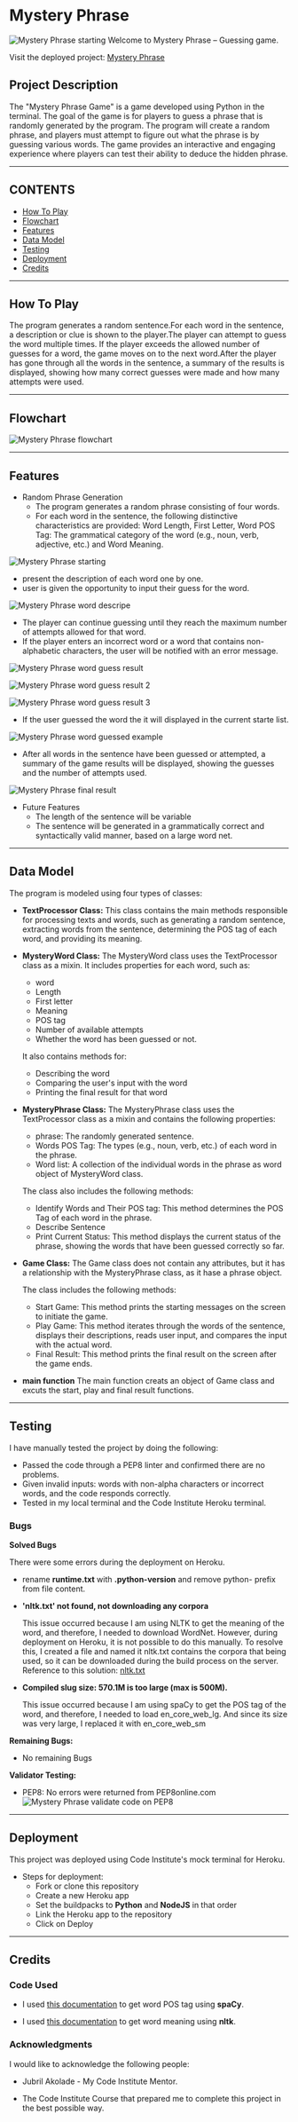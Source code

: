 # Mystery Phrase
![Mystery Phrase starting](images/start-game.webp)
Welcome to Mystery Phrase – Guessing game.

Visit the deployed project: [Mystery Phrase](https://mystery-phrase-8fa31f8979aa.herokuapp.com/)

## Project Description
The "Mystery Phrase Game" is a game developed using Python in the terminal. The goal of the game is for players to guess a phrase that is randomly generated by the program. The program will create a random phrase, and players must attempt to figure out what the phrase is by guessing various words. The game provides an interactive and engaging experience where players can test their ability to deduce the hidden phrase.

- - -

## CONTENTS

* [How To Play](#how-to-play)
* [Flowchart](#flowchart)
* [Features](#features)
* [Data Model](#data-model)
* [Testing](#testing)
* [Deployment](#deployment)
* [Credits](#credits)

- - -

## How To Play

The program generates a random sentence.For each word in the sentence, a description or clue is shown to the player.The player can attempt to guess the word multiple times. If the player exceeds the allowed number of guesses for a word, the game moves on to the next word.After the player has gone through all the words in the sentence, a summary of the results is displayed, showing how many correct guesses were made and how many attempts were used.

- - - 

## Flowchart


![Mystery Phrase flowchart](images/flowchart.webp)

- - - 

## Features

- Random Phrase Generation
  - The program generates a random phrase consisting of four words.
  - For each word in the sentence, the following distinctive characteristics are provided: Word Length, First Letter, Word POS Tag: The grammatical category of the word (e.g., noun, verb, adjective, etc.) and Word Meaning.

![Mystery Phrase starting](images/start-game.webp)

- present the description of each word one by one. 
- user is given the opportunity to input their guess for the word.

![Mystery Phrase word descripe](images/input-word.webp)

- The player can continue guessing until they reach the maximum number of attempts allowed for that word.
- If the player enters an incorrect word or a word that contains non-alphabetic characters, the user will be notified with an error message.

![Mystery Phrase word guess result](images/guess-word.webp)

![Mystery Phrase word guess result 2](images/guess-word2.webp)

![Mystery Phrase word guess result 3](images/guess-word3.webp)

- If the user guessed the word the it will displayed in the current starte list.

![Mystery Phrase word guessed example](images/word-gessed.webp)


- After all words in the sentence have been guessed or attempted, a summary of the game results will be displayed, showing the guesses and the number of attempts used.

![Mystery Phrase final result](images/final-result.webp)

- Future Features 
  - The length of the sentence will be variable
  - The sentence will be generated in a grammatically correct and syntactically valid manner, based on a large word net.

- - -

## Data Model

The program is modeled using four types of classes:

- **TextProcessor Class:**
This class contains the main methods responsible for processing texts and words, such as generating a random sentence, extracting words from the sentence, determining the POS tag of each word, and providing its meaning.

- **MysteryWord Class:**
The MysteryWord class uses the TextProcessor class as a mixin. It includes properties for each word, such as:
  - word
  - Length
  - First letter
  - Meaning
  - POS tag
  - Number of available attempts
  - Whether the word has been guessed or not.

  It also contains methods for:
   - Describing the word
   - Comparing the user's input with the word
   - Printing the final result for that word

- **MysteryPhrase Class:**
The MysteryPhrase class uses the TextProcessor class as a mixin and contains the following properties:
    - phrase: The randomly generated sentence.
    - Words POS Tag: The types (e.g., noun, verb, etc.) of each word in the phrase.
    - Word list: A collection of the individual words in the phrase as word object of MysteryWord class.

  The class also includes the following methods:
    - Identify Words and Their POS tag: This method determines the POS Tag of each word in the phrase.
    - Describe Sentence
    - Print Current Status: This method displays the current status of the phrase, showing the words that have been guessed correctly so far.

- **Game Class:**
The Game class does not contain any attributes, but it has a relationship with the MysteryPhrase class, as it hase a phrase object.

  The class includes the following methods:
    - Start Game: This method prints the starting messages on the screen to initiate the game.
    - Play Game: This method iterates through the words of the sentence, displays their descriptions, reads user input, and compares the input with the actual word.
    - Final Result: This method prints the final result on the screen after the game ends.

- **main function**
The main function creats an object of Game class and excuts the start, play and final result functions.

- - -

## Testing 
I have manually tested the project by doing the following: 
  - Passed the code through a PEP8 linter and confirmed there are no problems.
  - Given invalid inputs: words with non-alpha characters or incorrect words, and the code responds correctly.
  - Tested in my local terminal and the Code Institute Heroku terminal.

### Bugs

**Solved Bugs**

There were some errors during the deployment on Heroku.
- rename **runtime.txt** with **.python-version** and remove python- prefix from file content.
- **'nltk.txt' not found, not downloading any corpora**
    
    This issue occurred because I am using NLTK to get the meaning of the word, and therefore, I needed to download WordNet. However, during deployment on Heroku, it is not possible to do this manually. To resolve this, I created a file and named it nltk.txt contains the corpora that being used, so it can be downloaded during the build process on the server.
    Reference to this solution: 
    [nltk.txt](https://medium.com/analytics-vidhya/deploying-nlp-model-on-heroku-using-flask-nltk-and-git-lfs-eed7d1b22b11)

- **Compiled slug size: 570.1M is too large (max is 500M).**

  This issue occurred because I am using spaCy to get the POS tag of the word, and therefore, I needed to load en_core_web_lg. And since its size was very large, I replaced it with en_core_web_sm

**Remaining Bugs:**
- No remaining Bugs

**Validator Testing:**
- PEP8:
   No errors were returned from PEP8online.com
![Mystery Phrase validate code on PEP8](images/validate.png)

- - - 

## Deployment
This project was deployed using Code Institute's mock terminal for Heroku.

- Steps for deployment:
  - Fork or clone this repository
  - Create a new Heroku app
  - Set the buildpacks to **Python** and **NodeJS** in that order
  - Link the Heroku app to the repository
  - Click on Deploy

- - -

## Credits

### Code Used

* I used [this documentation](https://www.geeksforgeeks.org/python-pos-tagging-and-lemmatization-using-spacy/)  to get word POS tag using **spaCy**.

* I used [this documentation](https://pythonprogramming.net/wordnet-nltk-tutorial/) to get word meaning using **nltk**.

### Acknowledgments

I would like to acknowledge the following people:

* Jubril Akolade - My Code Institute Mentor.

* The Code Institute Course that prepared me to complete this project in the best possible way.








